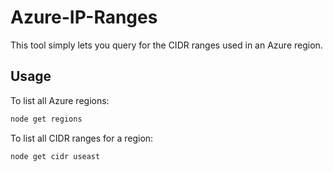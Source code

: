 # Azure-IP-Ranges

This tool simply lets you query for the CIDR ranges used in an Azure region.

## Usage

To list all Azure regions:

```bash
node get regions
```

To list all CIDR ranges for a region:

```bash
node get cidr useast
```
